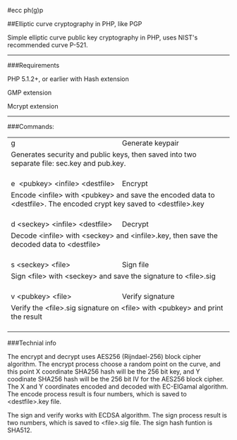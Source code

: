 #ecc ph(g)p

##Elliptic curve cryptography in PHP, like PGP

Simple elliptic curve public key cryptography in PHP, uses NIST's recommended curve P-521.

---

###Requirements

PHP 5.1.2+, or earlier with Hash extension

GMP extension

Mcrypt extension

---

###Commands:





<table border="0" cellspacing="0" cellpadding="3">
<tr>
<td>g</td>
<td>Generate keypair</td>
</tr>
<tr>
<td colspan="2">Generates security and public keys, then saved into two separate file: sec.key and pub.key.<br/><br/></td>
</tr>
<tr>
<td width="1%" nowrap>e&nbsp;&nbsp;&lt;pubkey&gt; &lt;infile&gt; &lt;destfile&gt;</td>
<td>Encrypt</td>
</tr>
<tr>
<td colspan="2">Encode &lt;infile&gt; with &lt;pubkey&gt; and save the encoded data to &lt;destfile&gt;. The encoded crypt key saved to &lt;destfile&gt;.key<br/><br/></td>
</tr>
<tr>
<td>d &lt;seckey&gt; &lt;infile&gt; &lt;destfile&gt;</td>
<td>Decrypt</td>
</tr>
<tr>
<td colspan="2">Decode &lt;infile&gt; with &lt;seckey&gt; and &lt;infile&gt;.key, then save the decoded data to &lt;destfile&gt;<br/><br/></td>
</tr>
<td>s &lt;seckey&gt; &lt;file&gt;</td>
<td>Sign file</td>
</tr>
<tr>
<td colspan="2">Sign &lt;file&gt; with &lt;seckey&gt; and save the signature to &lt;file&gt;.sig<br/><br/></td>
</tr>
<tr>
<td>v &lt;pubkey&gt; &lt;file&gt;</td>
<td>Verify signature</td>
</tr>
<tr>
<td colspan="2">Verify the &lt;file&gt;.sig signature on &lt;file&gt; with &lt;pubkey&gt; and print the result<br/><br/></td>
</tr>
</table>





###Technial info

The encrypt and decrypt uses AES256 (Rijndael-256) block cipher algorithm. The encrypt process choose a random point on the curve, and this point X coordinate SHA256 hash will be the 256 bit key, and Y coodinate SHA256 hash will be the 256 bit IV for the AES256 block cipher. The X and Y coordinates encoded and decoded with EC-ElGamal algorithm. The encode process result is four numbers, which is saved to &lt;destfile&gt;.key file.

The sign and verify works with ECDSA algorithm. The sign process result is two numbers, which is saved to &lt;file&gt;.sig file. The sign hash funtion is SHA512.

